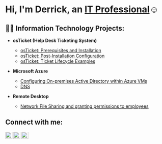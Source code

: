 <h1>Hi, I'm Derrick, an <a href="https://linkedin.com/in/derrick-iloenyosi-041675288">IT Professional</a>☺</h1>

<h2>👨‍💻 Information Technology Projects:</h2>

- <b>osTicket (Help Desk Ticketing System)</b>
  - [osTicket: Prerequisites and Installation](https://github.com/Derrickiloenyosi/osticket-prereqs)
  - [osTicket: Post-Installation Configuration](https://github.com/Derrickiloenyosi/post-install-config)
  - [osTicket: Ticket Lifecycle Examples](https://github.com/Derrickiloenyosi/ticket-lifecycle)
- <b>Microsoft Azure</b>
  - [Configuring On-premises Active Directory within Azure VMs](https://github.com/Derrickiloenyosi/configure-ad)
  -  [DNS](https://github.com/Derrickiloenyosi/configure-ad)
  
- <b>Remote Desktop</b>
  - [Network File Sharing and granting permissions to employees](https://github.com/Derrickiloenyosi/azure-network-protocols)
    
<h2>Connect with me:</h2>

[<img align="left" alt="Josh | Twitter" width="22px" src="https://cdn.jsdelivr.net/npm/simple-icons@v3/icons/twitter.svg" />][twitter]
[<img align="left" alt="Josh | LinkedIn" width="22px" src="https://cdn.jsdelivr.net/npm/simple-icons@v3/icons/linkedin.svg" />][linkedin]
[<img align="left" alt="Josh | Instagram" width="22px" src="https://cdn.jsdelivr.net/npm/simple-icons@v3/icons/instagram.svg" />][instagram]

[twitter]: https://twitter.com/derrickiloni
[instagram]: https://www.instagram.com/derrickiloni
[linkedin]: https://linkedin.com/in/derrick-iloenyosi-041675288
